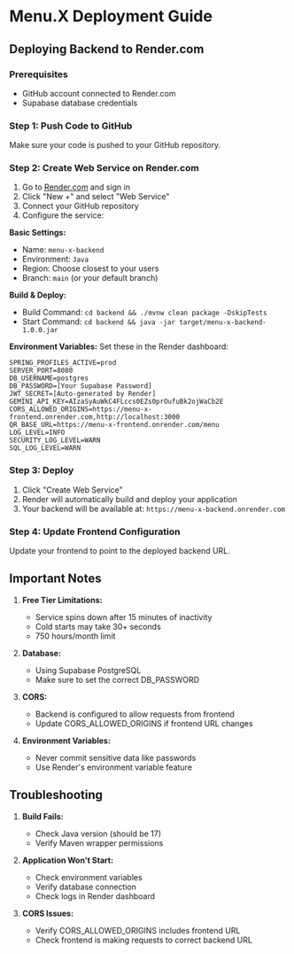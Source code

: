 # Menu.X Deployment Guide

## Deploying Backend to Render.com

### Prerequisites
- GitHub account connected to Render.com
- Supabase database credentials

### Step 1: Push Code to GitHub
Make sure your code is pushed to your GitHub repository.

### Step 2: Create Web Service on Render.com

1. Go to [Render.com](https://render.com) and sign in
2. Click "New +" and select "Web Service"
3. Connect your GitHub repository
4. Configure the service:

**Basic Settings:**
- Name: `menu-x-backend`
- Environment: `Java`
- Region: Choose closest to your users
- Branch: `main` (or your default branch)

**Build & Deploy:**
- Build Command: `cd backend && ./mvnw clean package -DskipTests`
- Start Command: `cd backend && java -jar target/menu-x-backend-1.0.0.jar`

**Environment Variables:**
Set these in the Render dashboard:

```
SPRING_PROFILES_ACTIVE=prod
SERVER_PORT=8080
DB_USERNAME=postgres
DB_PASSWORD=[Your Supabase Password]
JWT_SECRET=[Auto-generated by Render]
GEMINI_API_KEY=AIzaSyAuWkC4FLccs0EZs0prOufuBk2ojWaCb2E
CORS_ALLOWED_ORIGINS=https://menu-x-frontend.onrender.com,http://localhost:3000
QR_BASE_URL=https://menu-x-frontend.onrender.com/menu
LOG_LEVEL=INFO
SECURITY_LOG_LEVEL=WARN
SQL_LOG_LEVEL=WARN
```

### Step 3: Deploy
1. Click "Create Web Service"
2. Render will automatically build and deploy your application
3. Your backend will be available at: `https://menu-x-backend.onrender.com`

### Step 4: Update Frontend Configuration
Update your frontend to point to the deployed backend URL.

## Important Notes

1. **Free Tier Limitations:**
   - Service spins down after 15 minutes of inactivity
   - Cold starts may take 30+ seconds
   - 750 hours/month limit

2. **Database:**
   - Using Supabase PostgreSQL
   - Make sure to set the correct DB_PASSWORD

3. **CORS:**
   - Backend is configured to allow requests from frontend
   - Update CORS_ALLOWED_ORIGINS if frontend URL changes

4. **Environment Variables:**
   - Never commit sensitive data like passwords
   - Use Render's environment variable feature

## Troubleshooting

1. **Build Fails:**
   - Check Java version (should be 17)
   - Verify Maven wrapper permissions

2. **Application Won't Start:**
   - Check environment variables
   - Verify database connection
   - Check logs in Render dashboard

3. **CORS Issues:**
   - Verify CORS_ALLOWED_ORIGINS includes frontend URL
   - Check frontend is making requests to correct backend URL
